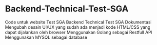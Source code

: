 # Backend-Technical-Test-SGA
Code untuk website Test SGA
Backend Technical Test SGA
Dokumentasi 
Mengubah desain UI/UX yang sudah ada menjadi kode HTML/CSS yang dapat dijalankan oleh browser
Menggunakan Golang sebagai Restfull API
Menggunakan MYSQL sebagai database 
